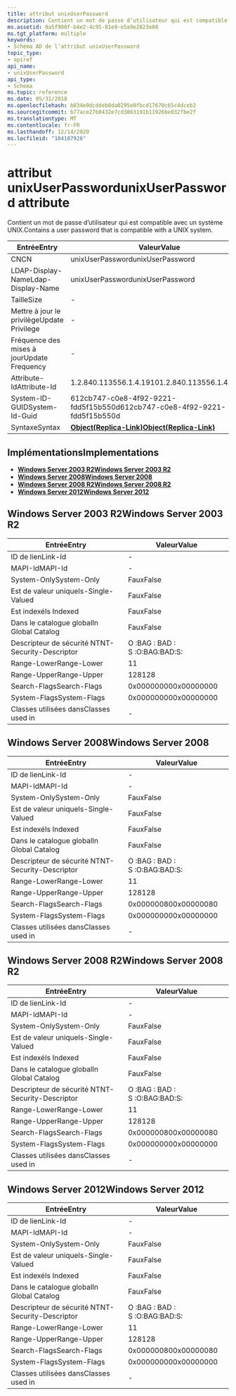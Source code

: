 ```yaml
---
title: attribut unixUserPassword
description: Contient un mot de passe d’utilisateur qui est compatible avec un système UNIX.
ms.assetid: 9a5f900f-b4e2-4c95-81e9-e5a9e2823e08
ms.tgt_platform: multiple
keywords:
- Schéma AD de l’attribut unixUserPassword
topic_type:
- apiref
api_name:
- unixUserPassword
api_type:
- Schema
ms.topic: reference
ms.date: 05/31/2018
ms.openlocfilehash: b834e9dcddeb8da0295e0fbcd17670c65c4dceb2
ms.sourcegitcommit: b77ace27b0432e7cd3863191b11926be032fbe2f
ms.translationtype: MT
ms.contentlocale: fr-FR
ms.lasthandoff: 12/14/2020
ms.locfileid: "104107926"
---
```

# <a name="unixuserpassword-attribute"></a><span data-ttu-id="c7da7-104">attribut unixUserPassword</span><span class="sxs-lookup"><span data-stu-id="c7da7-104">unixUserPassword attribute</span></span>

<span data-ttu-id="c7da7-105">Contient un mot de passe d’utilisateur qui est compatible avec un système UNIX.</span><span class="sxs-lookup"><span data-stu-id="c7da7-105">Contains a user password that is compatible with a UNIX system.</span></span>



| <span data-ttu-id="c7da7-106">Entrée</span><span class="sxs-lookup"><span data-stu-id="c7da7-106">Entry</span></span> | <span data-ttu-id="c7da7-107">Valeur</span><span class="sxs-lookup"><span data-stu-id="c7da7-107">Value</span></span> |
|-------------------|-------------------------------------------------------|
| <span data-ttu-id="c7da7-108">CN</span><span class="sxs-lookup"><span data-stu-id="c7da7-108">CN</span></span>                | <span data-ttu-id="c7da7-109">unixUserPassword</span><span class="sxs-lookup"><span data-stu-id="c7da7-109">unixUserPassword</span></span>                                      |
| <span data-ttu-id="c7da7-110">LDAP-Display-Name</span><span class="sxs-lookup"><span data-stu-id="c7da7-110">Ldap-Display-Name</span></span> | <span data-ttu-id="c7da7-111">unixUserPassword</span><span class="sxs-lookup"><span data-stu-id="c7da7-111">unixUserPassword</span></span>                                      |
| <span data-ttu-id="c7da7-112">Taille</span><span class="sxs-lookup"><span data-stu-id="c7da7-112">Size</span></span>              | \-                                                    |
| <span data-ttu-id="c7da7-113">Mettre à jour le privilège</span><span class="sxs-lookup"><span data-stu-id="c7da7-113">Update Privilege</span></span>  | \-                                                    |
| <span data-ttu-id="c7da7-114">Fréquence des mises à jour</span><span class="sxs-lookup"><span data-stu-id="c7da7-114">Update Frequency</span></span>  | \-                                                    |
| <span data-ttu-id="c7da7-115">Attribute-Id</span><span class="sxs-lookup"><span data-stu-id="c7da7-115">Attribute-Id</span></span>      | <span data-ttu-id="c7da7-116">1.2.840.113556.1.4.1910</span><span class="sxs-lookup"><span data-stu-id="c7da7-116">1.2.840.113556.1.4.1910</span></span>                               |
| <span data-ttu-id="c7da7-117">System-ID-GUID</span><span class="sxs-lookup"><span data-stu-id="c7da7-117">System-Id-Guid</span></span>    | <span data-ttu-id="c7da7-118">612cb747-c0e8-4f92-9221-fdd5f15b550d</span><span class="sxs-lookup"><span data-stu-id="c7da7-118">612cb747-c0e8-4f92-9221-fdd5f15b550d</span></span>                  |
| <span data-ttu-id="c7da7-119">Syntaxe</span><span class="sxs-lookup"><span data-stu-id="c7da7-119">Syntax</span></span>            | [<span data-ttu-id="c7da7-120">**Object(Replica-Link)**</span><span class="sxs-lookup"><span data-stu-id="c7da7-120">**Object(Replica-Link)**</span></span>](s-object-replica-link.md) |



## <a name="implementations"></a><span data-ttu-id="c7da7-121">Implémentations</span><span class="sxs-lookup"><span data-stu-id="c7da7-121">Implementations</span></span>

-   [<span data-ttu-id="c7da7-122">**Windows Server 2003 R2**</span><span class="sxs-lookup"><span data-stu-id="c7da7-122">**Windows Server 2003 R2**</span></span>](#windows-server-2003-r2)
-   [<span data-ttu-id="c7da7-123">**Windows Server 2008**</span><span class="sxs-lookup"><span data-stu-id="c7da7-123">**Windows Server 2008**</span></span>](#windows-server-2008)
-   [<span data-ttu-id="c7da7-124">**Windows Server 2008 R2**</span><span class="sxs-lookup"><span data-stu-id="c7da7-124">**Windows Server 2008 R2**</span></span>](#windows-server-2008-r2)
-   [<span data-ttu-id="c7da7-125">**Windows Server 2012**</span><span class="sxs-lookup"><span data-stu-id="c7da7-125">**Windows Server 2012**</span></span>](#windows-server-2012)

## <a name="windows-server-2003-r2"></a><span data-ttu-id="c7da7-126">Windows Server 2003 R2</span><span class="sxs-lookup"><span data-stu-id="c7da7-126">Windows Server 2003 R2</span></span>



| <span data-ttu-id="c7da7-127">Entrée</span><span class="sxs-lookup"><span data-stu-id="c7da7-127">Entry</span></span> | <span data-ttu-id="c7da7-128">Valeur</span><span class="sxs-lookup"><span data-stu-id="c7da7-128">Value</span></span> |
|------------------------|--------------|
| <span data-ttu-id="c7da7-129">ID de lien</span><span class="sxs-lookup"><span data-stu-id="c7da7-129">Link-Id</span></span>                | \-           |
| <span data-ttu-id="c7da7-130">MAPI-Id</span><span class="sxs-lookup"><span data-stu-id="c7da7-130">MAPI-Id</span></span>                | \-           |
| <span data-ttu-id="c7da7-131">System-Only</span><span class="sxs-lookup"><span data-stu-id="c7da7-131">System-Only</span></span>            | <span data-ttu-id="c7da7-132">Faux</span><span class="sxs-lookup"><span data-stu-id="c7da7-132">False</span></span>        |
| <span data-ttu-id="c7da7-133">Est de valeur unique</span><span class="sxs-lookup"><span data-stu-id="c7da7-133">Is-Single-Valued</span></span>       | <span data-ttu-id="c7da7-134">Faux</span><span class="sxs-lookup"><span data-stu-id="c7da7-134">False</span></span>        |
| <span data-ttu-id="c7da7-135">Est indexé</span><span class="sxs-lookup"><span data-stu-id="c7da7-135">Is Indexed</span></span>             | <span data-ttu-id="c7da7-136">Faux</span><span class="sxs-lookup"><span data-stu-id="c7da7-136">False</span></span>        |
| <span data-ttu-id="c7da7-137">Dans le catalogue global</span><span class="sxs-lookup"><span data-stu-id="c7da7-137">In Global Catalog</span></span>      | <span data-ttu-id="c7da7-138">Faux</span><span class="sxs-lookup"><span data-stu-id="c7da7-138">False</span></span>        |
| <span data-ttu-id="c7da7-139">Descripteur de sécurité NT</span><span class="sxs-lookup"><span data-stu-id="c7da7-139">NT-Security-Descriptor</span></span> | <span data-ttu-id="c7da7-140">O :BAG : BAD : S :</span><span class="sxs-lookup"><span data-stu-id="c7da7-140">O:BAG:BAD:S:</span></span> |
| <span data-ttu-id="c7da7-141">Range-Lower</span><span class="sxs-lookup"><span data-stu-id="c7da7-141">Range-Lower</span></span>            | <span data-ttu-id="c7da7-142">1</span><span class="sxs-lookup"><span data-stu-id="c7da7-142">1</span></span>            |
| <span data-ttu-id="c7da7-143">Range-Upper</span><span class="sxs-lookup"><span data-stu-id="c7da7-143">Range-Upper</span></span>            | <span data-ttu-id="c7da7-144">128</span><span class="sxs-lookup"><span data-stu-id="c7da7-144">128</span></span>          |
| <span data-ttu-id="c7da7-145">Search-Flags</span><span class="sxs-lookup"><span data-stu-id="c7da7-145">Search-Flags</span></span>           | <span data-ttu-id="c7da7-146">0x00000000</span><span class="sxs-lookup"><span data-stu-id="c7da7-146">0x00000000</span></span>   |
| <span data-ttu-id="c7da7-147">System-Flags</span><span class="sxs-lookup"><span data-stu-id="c7da7-147">System-Flags</span></span>           | <span data-ttu-id="c7da7-148">0x00000000</span><span class="sxs-lookup"><span data-stu-id="c7da7-148">0x00000000</span></span>   |
| <span data-ttu-id="c7da7-149">Classes utilisées dans</span><span class="sxs-lookup"><span data-stu-id="c7da7-149">Classes used in</span></span>        | \-           |



## <a name="windows-server-2008"></a><span data-ttu-id="c7da7-150">Windows Server 2008</span><span class="sxs-lookup"><span data-stu-id="c7da7-150">Windows Server 2008</span></span>



| <span data-ttu-id="c7da7-151">Entrée</span><span class="sxs-lookup"><span data-stu-id="c7da7-151">Entry</span></span> | <span data-ttu-id="c7da7-152">Valeur</span><span class="sxs-lookup"><span data-stu-id="c7da7-152">Value</span></span> |
|------------------------|--------------|
| <span data-ttu-id="c7da7-153">ID de lien</span><span class="sxs-lookup"><span data-stu-id="c7da7-153">Link-Id</span></span>                | \-           |
| <span data-ttu-id="c7da7-154">MAPI-Id</span><span class="sxs-lookup"><span data-stu-id="c7da7-154">MAPI-Id</span></span>                | \-           |
| <span data-ttu-id="c7da7-155">System-Only</span><span class="sxs-lookup"><span data-stu-id="c7da7-155">System-Only</span></span>            | <span data-ttu-id="c7da7-156">Faux</span><span class="sxs-lookup"><span data-stu-id="c7da7-156">False</span></span>        |
| <span data-ttu-id="c7da7-157">Est de valeur unique</span><span class="sxs-lookup"><span data-stu-id="c7da7-157">Is-Single-Valued</span></span>       | <span data-ttu-id="c7da7-158">Faux</span><span class="sxs-lookup"><span data-stu-id="c7da7-158">False</span></span>        |
| <span data-ttu-id="c7da7-159">Est indexé</span><span class="sxs-lookup"><span data-stu-id="c7da7-159">Is Indexed</span></span>             | <span data-ttu-id="c7da7-160">Faux</span><span class="sxs-lookup"><span data-stu-id="c7da7-160">False</span></span>        |
| <span data-ttu-id="c7da7-161">Dans le catalogue global</span><span class="sxs-lookup"><span data-stu-id="c7da7-161">In Global Catalog</span></span>      | <span data-ttu-id="c7da7-162">Faux</span><span class="sxs-lookup"><span data-stu-id="c7da7-162">False</span></span>        |
| <span data-ttu-id="c7da7-163">Descripteur de sécurité NT</span><span class="sxs-lookup"><span data-stu-id="c7da7-163">NT-Security-Descriptor</span></span> | <span data-ttu-id="c7da7-164">O :BAG : BAD : S :</span><span class="sxs-lookup"><span data-stu-id="c7da7-164">O:BAG:BAD:S:</span></span> |
| <span data-ttu-id="c7da7-165">Range-Lower</span><span class="sxs-lookup"><span data-stu-id="c7da7-165">Range-Lower</span></span>            | <span data-ttu-id="c7da7-166">1</span><span class="sxs-lookup"><span data-stu-id="c7da7-166">1</span></span>            |
| <span data-ttu-id="c7da7-167">Range-Upper</span><span class="sxs-lookup"><span data-stu-id="c7da7-167">Range-Upper</span></span>            | <span data-ttu-id="c7da7-168">128</span><span class="sxs-lookup"><span data-stu-id="c7da7-168">128</span></span>          |
| <span data-ttu-id="c7da7-169">Search-Flags</span><span class="sxs-lookup"><span data-stu-id="c7da7-169">Search-Flags</span></span>           | <span data-ttu-id="c7da7-170">0x00000080</span><span class="sxs-lookup"><span data-stu-id="c7da7-170">0x00000080</span></span>   |
| <span data-ttu-id="c7da7-171">System-Flags</span><span class="sxs-lookup"><span data-stu-id="c7da7-171">System-Flags</span></span>           | <span data-ttu-id="c7da7-172">0x00000000</span><span class="sxs-lookup"><span data-stu-id="c7da7-172">0x00000000</span></span>   |
| <span data-ttu-id="c7da7-173">Classes utilisées dans</span><span class="sxs-lookup"><span data-stu-id="c7da7-173">Classes used in</span></span>        | \-           |



## <a name="windows-server-2008-r2"></a><span data-ttu-id="c7da7-174">Windows Server 2008 R2</span><span class="sxs-lookup"><span data-stu-id="c7da7-174">Windows Server 2008 R2</span></span>



| <span data-ttu-id="c7da7-175">Entrée</span><span class="sxs-lookup"><span data-stu-id="c7da7-175">Entry</span></span> | <span data-ttu-id="c7da7-176">Valeur</span><span class="sxs-lookup"><span data-stu-id="c7da7-176">Value</span></span> |
|------------------------|--------------|
| <span data-ttu-id="c7da7-177">ID de lien</span><span class="sxs-lookup"><span data-stu-id="c7da7-177">Link-Id</span></span>                | \-           |
| <span data-ttu-id="c7da7-178">MAPI-Id</span><span class="sxs-lookup"><span data-stu-id="c7da7-178">MAPI-Id</span></span>                | \-           |
| <span data-ttu-id="c7da7-179">System-Only</span><span class="sxs-lookup"><span data-stu-id="c7da7-179">System-Only</span></span>            | <span data-ttu-id="c7da7-180">Faux</span><span class="sxs-lookup"><span data-stu-id="c7da7-180">False</span></span>        |
| <span data-ttu-id="c7da7-181">Est de valeur unique</span><span class="sxs-lookup"><span data-stu-id="c7da7-181">Is-Single-Valued</span></span>       | <span data-ttu-id="c7da7-182">Faux</span><span class="sxs-lookup"><span data-stu-id="c7da7-182">False</span></span>        |
| <span data-ttu-id="c7da7-183">Est indexé</span><span class="sxs-lookup"><span data-stu-id="c7da7-183">Is Indexed</span></span>             | <span data-ttu-id="c7da7-184">Faux</span><span class="sxs-lookup"><span data-stu-id="c7da7-184">False</span></span>        |
| <span data-ttu-id="c7da7-185">Dans le catalogue global</span><span class="sxs-lookup"><span data-stu-id="c7da7-185">In Global Catalog</span></span>      | <span data-ttu-id="c7da7-186">Faux</span><span class="sxs-lookup"><span data-stu-id="c7da7-186">False</span></span>        |
| <span data-ttu-id="c7da7-187">Descripteur de sécurité NT</span><span class="sxs-lookup"><span data-stu-id="c7da7-187">NT-Security-Descriptor</span></span> | <span data-ttu-id="c7da7-188">O :BAG : BAD : S :</span><span class="sxs-lookup"><span data-stu-id="c7da7-188">O:BAG:BAD:S:</span></span> |
| <span data-ttu-id="c7da7-189">Range-Lower</span><span class="sxs-lookup"><span data-stu-id="c7da7-189">Range-Lower</span></span>            | <span data-ttu-id="c7da7-190">1</span><span class="sxs-lookup"><span data-stu-id="c7da7-190">1</span></span>            |
| <span data-ttu-id="c7da7-191">Range-Upper</span><span class="sxs-lookup"><span data-stu-id="c7da7-191">Range-Upper</span></span>            | <span data-ttu-id="c7da7-192">128</span><span class="sxs-lookup"><span data-stu-id="c7da7-192">128</span></span>          |
| <span data-ttu-id="c7da7-193">Search-Flags</span><span class="sxs-lookup"><span data-stu-id="c7da7-193">Search-Flags</span></span>           | <span data-ttu-id="c7da7-194">0x00000080</span><span class="sxs-lookup"><span data-stu-id="c7da7-194">0x00000080</span></span>   |
| <span data-ttu-id="c7da7-195">System-Flags</span><span class="sxs-lookup"><span data-stu-id="c7da7-195">System-Flags</span></span>           | <span data-ttu-id="c7da7-196">0x00000000</span><span class="sxs-lookup"><span data-stu-id="c7da7-196">0x00000000</span></span>   |
| <span data-ttu-id="c7da7-197">Classes utilisées dans</span><span class="sxs-lookup"><span data-stu-id="c7da7-197">Classes used in</span></span>        | \-           |



## <a name="windows-server-2012"></a><span data-ttu-id="c7da7-198">Windows Server 2012</span><span class="sxs-lookup"><span data-stu-id="c7da7-198">Windows Server 2012</span></span>



| <span data-ttu-id="c7da7-199">Entrée</span><span class="sxs-lookup"><span data-stu-id="c7da7-199">Entry</span></span> | <span data-ttu-id="c7da7-200">Valeur</span><span class="sxs-lookup"><span data-stu-id="c7da7-200">Value</span></span> |
|------------------------|--------------|
| <span data-ttu-id="c7da7-201">ID de lien</span><span class="sxs-lookup"><span data-stu-id="c7da7-201">Link-Id</span></span>                | \-           |
| <span data-ttu-id="c7da7-202">MAPI-Id</span><span class="sxs-lookup"><span data-stu-id="c7da7-202">MAPI-Id</span></span>                | \-           |
| <span data-ttu-id="c7da7-203">System-Only</span><span class="sxs-lookup"><span data-stu-id="c7da7-203">System-Only</span></span>            | <span data-ttu-id="c7da7-204">Faux</span><span class="sxs-lookup"><span data-stu-id="c7da7-204">False</span></span>        |
| <span data-ttu-id="c7da7-205">Est de valeur unique</span><span class="sxs-lookup"><span data-stu-id="c7da7-205">Is-Single-Valued</span></span>       | <span data-ttu-id="c7da7-206">Faux</span><span class="sxs-lookup"><span data-stu-id="c7da7-206">False</span></span>        |
| <span data-ttu-id="c7da7-207">Est indexé</span><span class="sxs-lookup"><span data-stu-id="c7da7-207">Is Indexed</span></span>             | <span data-ttu-id="c7da7-208">Faux</span><span class="sxs-lookup"><span data-stu-id="c7da7-208">False</span></span>        |
| <span data-ttu-id="c7da7-209">Dans le catalogue global</span><span class="sxs-lookup"><span data-stu-id="c7da7-209">In Global Catalog</span></span>      | <span data-ttu-id="c7da7-210">Faux</span><span class="sxs-lookup"><span data-stu-id="c7da7-210">False</span></span>        |
| <span data-ttu-id="c7da7-211">Descripteur de sécurité NT</span><span class="sxs-lookup"><span data-stu-id="c7da7-211">NT-Security-Descriptor</span></span> | <span data-ttu-id="c7da7-212">O :BAG : BAD : S :</span><span class="sxs-lookup"><span data-stu-id="c7da7-212">O:BAG:BAD:S:</span></span> |
| <span data-ttu-id="c7da7-213">Range-Lower</span><span class="sxs-lookup"><span data-stu-id="c7da7-213">Range-Lower</span></span>            | <span data-ttu-id="c7da7-214">1</span><span class="sxs-lookup"><span data-stu-id="c7da7-214">1</span></span>            |
| <span data-ttu-id="c7da7-215">Range-Upper</span><span class="sxs-lookup"><span data-stu-id="c7da7-215">Range-Upper</span></span>            | <span data-ttu-id="c7da7-216">128</span><span class="sxs-lookup"><span data-stu-id="c7da7-216">128</span></span>          |
| <span data-ttu-id="c7da7-217">Search-Flags</span><span class="sxs-lookup"><span data-stu-id="c7da7-217">Search-Flags</span></span>           | <span data-ttu-id="c7da7-218">0x00000080</span><span class="sxs-lookup"><span data-stu-id="c7da7-218">0x00000080</span></span>   |
| <span data-ttu-id="c7da7-219">System-Flags</span><span class="sxs-lookup"><span data-stu-id="c7da7-219">System-Flags</span></span>           | <span data-ttu-id="c7da7-220">0x00000000</span><span class="sxs-lookup"><span data-stu-id="c7da7-220">0x00000000</span></span>   |
| <span data-ttu-id="c7da7-221">Classes utilisées dans</span><span class="sxs-lookup"><span data-stu-id="c7da7-221">Classes used in</span></span>        | \-           |



 

 




